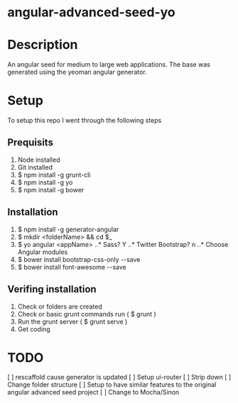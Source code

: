 angular-advanced-seed-yo
========================

# Description
An angular seed for medium to large web applications.
The base was generated using the yeoman angular generator.

# Setup
To setup this repo I went through the following steps

## Prequisits
1. Node installed
2. Git installed
3. $ npm install -g grunt-cli
4. $ npm install -g yo
5. $ npm install -g bower

## Installation
1. $ npm install -g generator-angular
2. $ mkdir \<folderName\> && cd $_
3. $ yo angular \<appName\>
..* Sass? Y
..* Twitter Bootstrap? n
..* Choose Angular modules
4. $ bower install bootstrap-css-only --save
5. $ bower install font-awesome --save

## Verifing installation
1. Check or folders are created
2. Check or basic grunt commands run ( $ grunt )
3. Run the grunt server ( $ grunt serve )
4. Get coding


# TODO
[ ] rescaffold cause generator is updated
[ ] Setup ui-router
[ ] Strip down
[ ] Change folder structure
[ ] Setup to have similar features to the original angular advanced seed project
[ ] Change to Mocha/Sinon
